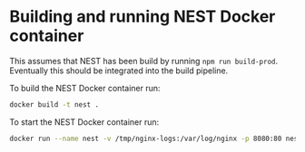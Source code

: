 # Building and running NEST Docker container

This assumes that NEST has been build by running `npm run build-prod`.
Eventually this should be integrated into the build pipeline.

To build the NEST Docker container run:

```bash
docker build -t nest .
```

To start the NEST Docker container run:

```bash
docker run --name nest -v /tmp/nginx-logs:/var/log/nginx -p 8080:80 nest
```
